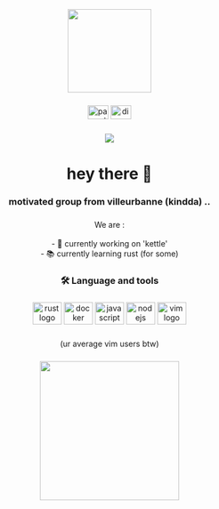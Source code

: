 <div align="center">
  <img height="150" src="https://i.imgflip.com/7fenww.gif"  />
</div>

###

<div align="center">
  <img src="https://raw.githubusercontent.com/maurodesouza/profile-readme-generator/master/src/assets/icons/social/paypal/default.svg" width="37" height="25" alt="paypal logo"  />
  <img src="https://raw.githubusercontent.com/maurodesouza/profile-readme-generator/master/src/assets/icons/social/discord/default.svg" width="37" height="25" alt="discord logo"  />
</div>

###

<div align="center">
  <img src="https://visitor-badge.laobi.icu/badge?page_id=villeurbanne.villeurbanne&right_color=violet"  />
</div>

###

<h1 align="center">hey there 👋</h1>

###

<h3 align="center">motivated group from villeurbanne (kindda) ..</h3>

###

<p align="center">We are :<br><br>- 🔭 currently working on 'kettle'<br>- 📚 currently learning rust (for some)</p>

###

<h3 align="center">🛠 Language and tools</h3>

###

<div align="center">
  <img src="https://cdn.jsdelivr.net/gh/devicons/devicon/icons/rust/rust-plain.svg" height="40" width="52" alt="rust logo"  />
  <img src="https://cdn.jsdelivr.net/gh/devicons/devicon/icons/docker/docker-plain-wordmark.svg" height="40" width="52" alt="docker logo"  />
  <img src="https://cdn.jsdelivr.net/gh/devicons/devicon/icons/javascript/javascript-original.svg" height="40" width="52" alt="javascript logo"  />
  <img src="https://cdn.jsdelivr.net/gh/devicons/devicon/icons/nodejs/nodejs-original.svg" height="40" width="52" alt="nodejs logo"  />
  <img src="https://cdn.jsdelivr.net/gh/devicons/devicon/icons/vim/vim-original.svg" height="40" width="52" alt="vim logo"  />
</div>

###

<p align="center">(ur average vim users btw)</p>

###

<div align="center">
  <img height="250" src="https://media.giphy.com/media/gZEBpuOkPuydi/giphy.gif"  />
</div>

###
